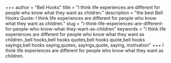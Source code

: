 +++
author = "Bell Hooks"
title = "I think life experiences are different for people who know what they want as children."
description = "the best Bell Hooks Quote: I think life experiences are different for people who know what they want as children."
slug = "i-think-life-experiences-are-different-for-people-who-know-what-they-want-as-children"
keywords = "I think life experiences are different for people who know what they want as children.,bell hooks,bell hooks quotes,bell hooks quote,bell hooks sayings,bell hooks saying,quotes, sayings,quote, saying, motivation"
+++
I think life experiences are different for people who know what they want as children.
